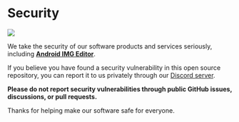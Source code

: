 # Security

[<img src="https://github.com/user-attachments/assets/7720f0a2-2489-42d8-acc7-a862b021eec5">](https://discord.gg/android-img-editor)

We take the security of our software products and services seriously, including **[Android IMG Editor](https://github.com/NoahDomingues/Android-IMG-Editor)**.

If you believe you have found a security vulnerability in this open source repository, you can report it to us privately through our [Discord server](https://discord.gg/3zbfaTNN7V).

**Please do not report security vulnerabilities through public GitHub issues, discussions, or pull requests.**

Thanks for helping make our software safe for everyone.
